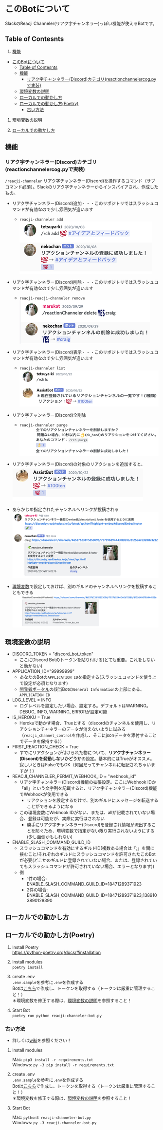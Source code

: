 # このBotについて

SlackのReacji Channeler(リアク字チャンネラー)っぽい機能が使えるBotです。

## Table of Contesnts

1. [機能](#機能)

- [このBotについて](#このbotについて)
  - [Table of Contesnts](#table-of-contesnts)
  - [機能](#機能)
    - [リアク字チャンネラー(Discord)カテゴリ(reactionchannelercog.pyで実装)](#リアク字チャンネラーdiscordカテゴリreactionchannelercogpyで実装)
  - [環境変数の説明](#環境変数の説明)
  - [ローカルでの動かし方](#ローカルでの動かし方)
  - [ローカルでの動かし方(Poetry)](#ローカルでの動かし方poetry)
    - [古い方法](#古い方法)

1. [環境変数の説明](#環境変数の説明)

1. [ローカルでの動かし方](#ローカルでの動かし方)

## 機能

### リアク字チャンネラー(Discord)カテゴリ(reactionchannelercog.pyで実装)

`/reacji-channeler` リアク字チャンネラー(Discord)を操作するコマンド（サブコマンド必須）。Slackのリアク字チャンネラーからインスパイアされ、作成したもの。

- リアク字チャンネラー(Discord)追加・・・このリポジトリではスラッシュコマンドが有効なので少し雰囲気が違います  
  - `reacji-channeler add`  
![image(reactionChanneler_add)](https://github.com/tetsuya-ki/images/blob/main/discord-bot-heroku/reactionChanneler_add.png?raw=true)

- リアク字チャンネラー(Discord)削除・・・このリポジトリではスラッシュコマンドが有効なので少し雰囲気が違います  
  - `reacji-reacji-channeler remove`  
![image(reactionChanneler_delete)](https://github.com/tetsuya-ki/images/blob/main/discord-bot-heroku/reactionChanneler_delete.png?raw=true)

- リアク字チャンネラー(Discord)表示・・・このリポジトリではスラッシュコマンドが有効なので少し雰囲気が違います  
  - `reacji-channeler list`  
![image(reactionChanneler_list)](https://github.com/tetsuya-ki/images/blob/main/discord-bot-heroku/reactionChanneler_list.png?raw=true)

- リアク字チャンネラー(Discord)全削除  
  - `reacji-channeler purge`
![image(reactionChanneler_purge)](https://github.com/tetsuya-ki/images/blob/main/discord-bot-heroku/reactionChanneler_purge.png?raw=true)

- リアク字チャンネラー(Discord)の対象のリアクションを追加すると、  
![image(reactionChanneler)](https://github.com/tetsuya-ki/images/blob/main/discord-bot-heroku/event_reaction.png?raw=True)

- あらかじめ指定されたチャンネルへリンクが投稿される  
![image(reactionChanneler-2)](https://github.com/tetsuya-ki/images/blob/main/discord-bot-heroku/event_reaction_added.png?raw=True)

- [環境変数](#環境変数の説明)で設定しておけば、別のギルドのチャンネルへリンクを投稿することもできる
![image(reactionChanneler-3)](<https://github.com/tetsuya-ki/images/blob/main/discord-bot-heroku/event_reaction_added(webhook).png?raw=True>)

## 環境変数の説明

- DISCORD_TOKEN = "discord_bot_token"
  - ここにDiscord Botのトークンを貼り付ける(とても重要。これをしないと動かない)
- APPLICATION_ID="99999999"
  - あなたのBotの`APPLICATION ID`を指定する(スラッシュコマンドを使う上で設定が必須となります)
  - [開発者ポータル](https://discord.com/developers/applications/)の該当Botの`General Information`の上部にある、`APPLICATION ID`
- LOG_LEVEL = INFO
  - ログレベルを設定したい場合、設定する。デフォルトはWARNING。DEBUG, INFO, WARNING, ERRORが設定可能
- IS_HEROKU = True
  - Herokuで動かす場合、Trueとする（discordのチャンネルを使用し、リアクションチャネラーのデータが消えないように試みる（`reacji_channel_control`を作成し、そこにjsonデータを添付することでデータを保持する））
- FIRST_REACTION_CHECK = True
  - すでにリアクションが付けられた物について、**リアク字チャンネラー(Discord)を発動しないかどうか**の設定。基本的にはTrueがオススメ。寂しいときはFalseでもOK（何回だってチャンネルに転記されちゃいますが！）
- REACJI_CHANNELER_PERMIT_WEBHOOK_ID = "webhook_id"
  - リアク字チャンネラー(Discord)機能の拡張設定。ここにWebhook IDか「all」という文字列を記載すると、リアク字チャンネラー(Discord)機能でWebhookが使用できる
    - リアクションを設定するだけで、別のギルドにメッセージを転送することができるようになる
  - この環境変数にWebhook IDがない、または、allが記載されていない場合、登録は可能だが、実際に実行はされない
    - 勝手にリアク字チャンネラー(Discord)を登録され情報が流出することを防ぐため、環境変数で指定がない限り実行されないようにする(少し面倒かもしれない)
- ENABLE_SLASH_COMMAND_GUILD_ID
  - スラッシュコマンドを有効にするギルドID(複数ある場合は「;」を間に挟むこと/それぞれのギルドにスラッシュコマンドを許可されたこのBotが必要(どこかのギルドに登録されていない場合、または、登録されていてもスラッシュコマンドが許可されていない場合、エラーとなります))
  - 例
    - 1件の場合: ENABLE_SLASH_COMMAND_GUILD_ID=18471289371923
    - 2件の場合: ENABLE_SLASH_COMMAND_GUILD_ID=18471289371923;1389103890128390

## ローカルでの動かし方

## ローカルでの動かし方(Poetry)

1. Install Poetry  
<https://python-poetry.org/docs/#installation>

2. Install modules  
`poetry install`

3. create .env  
`.env.sample`を参考に`.env`を作成する  
Botは[こちら](https://discord.com/developers/applications)で作成し、トークンを取得する（トークンは厳重に管理すること！）  
＊環境変数を修正する際は、[環境変数の説明](#環境変数の説明)を参照すること！

4. Start Bot  
`poetry run python reacji-channeler-bot.py`

### 古い方法

- 詳しくは[wiki](https://github.com/tetsuya-ki/discord-bot-heroku/wiki)を参照ください！

1. Install modules

    Mac: `pip3 install -r requirements.txt`  
    Windows: `py -3 pip install -r requirements.txt`

2. create .env  
`.env.sample`を参考に`.env`を作成する  
Botは[こちら](https://discord.com/developers/applications)で作成し、トークンを取得する（トークンは厳重に管理すること！）  
＊環境変数を修正する際は、[環境変数の説明](#環境変数の説明)を参照すること！

3. Start Bot

    Mac: `python3 reacji-channeler-bot.py`  
    Windows: `py -3 reacji-channeler-bot.py`

